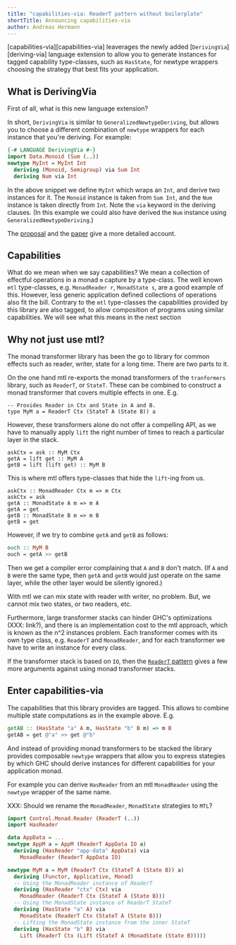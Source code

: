 ```yaml
---
title: "capabilities-via: ReaderT pattern without boilerplate"
shortTitle: Announcing capabilities-via
author: Andreas Hermann
---
```


[capabilities-via][capabilities-via] leaverages the newly added
[`DerivingVia`][deriving-via] language extension to allow you to generate
instances for tagged capability type-classes, such as `HasState`, for newtype wrappers
choosing the strategy that best fits your application.


## What is DerivingVia

First of all, what is this new language extension?

In short, `DerivingVia` is similar to `GeneralizedNewtypeDeriving`,
but allows you to choose a different combination of `newtype` wrappers
for each instance that you're deriving. For example:

``` haskell
{-# LANGUAGE DerivingVia #-}
import Data.Monoid (Sum (..))
newtype MyInt = MyInt Int
  deriving (Monoid, Semigroup) via Sum Int
  deriving Num via Int
```

In the above snippet we define `MyInt` which wraps an `Int`,
and derive two instances for it.
The `Monoid` instance is taken from `Sum Int`,
and the `Num` instance is taken directly from `Int`.
Note the `via` keyword in the deriving clauses.
(In this example we could also have derived the `Num` instance
using `GeneralizedNewtypeDeriving`.)

The [proposal][proposal] and the [paper][paper] give a more detailed account.

[proposal]: https://github.com/ghc-proposals/ghc-proposals/blob/master/proposals/0023-deriving-via.rst
[paper]: https://www.kosmikus.org/DerivingVia/deriving-via-paper.pdf


## Capabilities

What do we mean when we say capabilities?
We mean a collection of effectful operations in a monad `m` capture by a type-class.
The well known `mtl` type-classes, e.g. `MonadReader r`, `MonadState s`,
are a good example of this.
However, less generic application defined collections of operations also fit the bill.
Contrary to the `mtl` type-classes the capabilities provided by this library
are also tagged, to allow composition of programs using similar capabilities.
We will see what this means in the next section


## Why not just use mtl?

The monad transformer library has been the go to library for common effects
such as reader, writer, state for a long time. There are two parts to it.

On the one hand mtl re-exports the monad transformers of the `tranformers` library,
such as `ReaderT`, or `StateT`. These can be combined to construct a monad transformer
that covers multiple effects in one. E.g.

```
-- Provides Reader in Ctx and State in A and B.
type MyM a = ReaderT Ctx (StateT A (State B)) a
```

However,
these transformers alone do not offer a compelling API,
as we have to manually apply `lift` the right number of times
to reach a particular layer in the stack.

```
askCtx = ask :: MyM Ctx
getA = lift get :: MyM A
getB = lift (lift get) :: MyM B
```

This is where mtl offers type-classes that hide the `lift`-ing from us.

```
askCtx :: MonadReader Ctx m => m Ctx
askCtx = ask
getA :: MonadState A m => m A
getA = get
getB :: MonadState B m => m B
getB = get
```

However, if we try to combine `getA` and `getB` as follows:

``` haskell
ouch :: MyM B
ouch = getA >> getB
```

Then we get a compiler error complaining that `A` and `B` don't match.
(If `A` and `B` were the same type,
then `getA` and `getB` would just operate on the same layer,
while the other layer would be silently ignored.)

With mtl we can mix state with reader with writer, no problem.
But, we cannot mix two states, or two readers, etc.

Furthermore, large transformer stacks can hinder GHC's optimizations
(XXX: link?),
and there is an implementation cost to the mtl approach,
which is known as the n^2 instances problem.
Each transformer comes with its own type class, e.g. `ReaderT` and `MonadReader`,
and for each transformer we have to write an instance for every class.

If the transformer stack is based on `IO`,
then the [`ReaderT` pattern][reader-t-pattern] gives a few more arguments
against using monad transformer stacks.

[reader-t-pattern]: https://www.fpcomplete.com/blog/2017/06/readert-design-pattern


## Enter capabilities-via

The capabilities that this library provides are tagged.
This allows to combine multiple state computations as in the example above.
E.g.

``` haskell
getAB :: (HasState "a" A m, HasState "b" B m) => m B
getAB = get @"a" >> get @"b"
```

And instead of providing monad transformers to be stacked
the library provides composable `newtype` wrappers that allow you to express
stategies by which GHC should derive instances for different capabilities
for your application monad.

For example you can derive `HasReader` from an mtl `MonadReader`
using the `newtype` wrapper of the same name.

XXX: Should we rename the `MonadReader`, `MonadState` strategies to `MTL`?

``` haskell
import Control.Monad.Reader (ReaderT (..))
import HasReader

data AppData = ...
newtype AppM a = AppM (ReaderT AppData IO a)
  deriving (HasReader "app-data" AppData) via
    MonadReader (ReaderT AppData IO)
```

``` haskell
newtype MyM a = MyM (ReaderT Ctx (StateT A (State B)) a)
  deriving (Functor, Applicative, Monad)
  -- Using the MonadReader instance of ReaderT
  deriving (HasReader "ctx" Ctx) via
    MonadReader (ReaderT Ctx (StateT A (State B)))
  -- Using the MonadState instance of ReaderT StateT
  deriving (HasState "a" A) via
    MonadState (ReaderT Ctx (StateT A (State B)))
  -- Lifting the MonadState instance from the inner StateT
  deriving (HasState "b" B) via
    Lift (ReaderT Ctx (Lift (StateT A (MonadState (State B)))))
```
